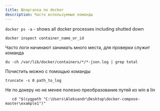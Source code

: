 ```yaml
---
title: Шпаргалка по docker
description: Часто используемые команды
---
```


`docker ps -a` - shows all docker processes including shutted down

`docker inspect container_name_or_id`

Часто логи начинают занимать много места, для проверки служит команда

```du -ch /var/lib/docker/containers/*/*-json.log | grep total```

Почистить можно с помощью команды

```truncate -s 0 path_to_log```

Не по докеру но не менее полезно преобразование путей из win в lin

```   cd "$(cygpath "C:\Users\Aleksandr\Desktop\docker-compose-master\example1")"```

